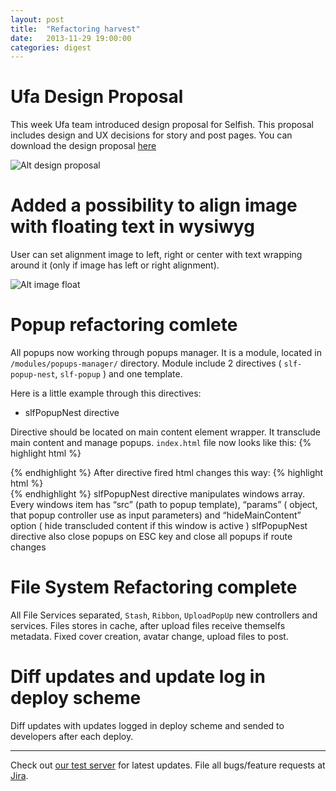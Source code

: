```yaml
---
layout: post
title:  "Refactoring harvest"
date:   2013-11-29 19:00:00
categories: digest
---
```


# Ufa Design Proposal
This week Ufa team introduced design proposal for Selfish. This proposal includes design and UX decisions for story and post pages. You can download the design proposal [here](http://ge.tt/5rldTS71/v/0?c)

![Alt design proposal](http://i.minus.com/ibqHGWVfTY2by1.png)

# Added a possibility to align image with floating text in wysiwyg
User can set alignment image to left, right or center with text wrapping around it (only if image has left or right alignment).

![Alt image float](http://i.minus.com/iBwt08iyzCwNB.png)

# Popup refactoring comlete
All popups now working through popups manager.
It is a module, located in `/modules/popups-manager/` directory. Module include 2 directives ( `slf-popup-nest`, `slf-popup` ) and one template.

Here is a little example through this directives:

* slfPopupNest directive

Directive should be located on main content element wrapper. It transclude main content and manage popups.
`index.html` file now looks like this:
{% highlight html %}
<div data-slf-popup-nest>
  <div class="header"></div>
  <div class="container-view" data-ng-view></div>
</div>
{% endhighlight %}
After directive fired html changes this way:
{% highlight html %}
<div data-slf-popup-nest>
  <div data-ng-transclude>
  <div class="header"></div>
  <div class="container-view" data-ng-view></div>
  </div>
  <div class="popup-windows">
    <!-- ngRepeat: window in windows -->
  </div>
</div>
{% endhighlight %}
slfPopupNest directive manipulates windows array. Every windows item has “src” (path to popup template), “params” ( object, that popup controller use as input parameters) and “hideMainContent” option ( hide transcluded content if this window is active )
slfPopupNest directive also close popups on ESC key and close all popups if route changes

# File System Refactoring complete
All File Services separated, `Stash`, `Ribbon`, `UploadPopUp` new controllers and services. Files stores in cache, after upload files receive themselfs metadata. Fixed cover creation, avatar change, upload files to post.

# Diff updates and update log in deploy scheme
Diff updates with updates logged in deploy scheme and sended to developers after each deploy.







* * *
Check out [our test server][test] for latest updates. File all bugs/feature requests at [Jira][jira].

[jira]: http://jira.frumatic.com/
[test]: http://test.selfish.frumatic.com

